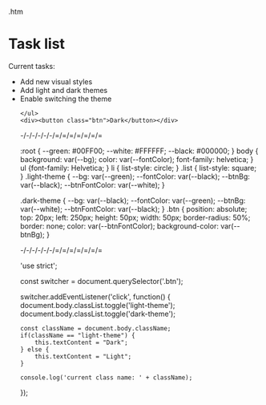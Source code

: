 .htm 


<!DOCTYPE html>
<html lang="en">
<head>
  <meta charset="UTF-8"> 
  <meta http-equiv="X-UA-Compatible" content="IE=edge">
  <meta name="viewport" content="width=device-width, initial-scale=1.0">
  <title>Simple website</title>
  <link rel="stylesheet" href="../main.css">
</head>
<body class="light-theme">
    <h1>Task list</h1>
    <p id="msg">Current tasks:</p>
    <ul>
        <li class="list">Add new visual styles</li>
        <li class="list">Add light and dark themes</li>
        <li>Enable switching the theme</li>

    </ul>
    <div><button class="btn">Dark</button></div>
</body>
<script src="../app.js"></script>
</html>

-/-/-/-/-/-/=/=/=/=/=/=/=

:root {
    --green: #00FF00;
    --white: #FFFFFF;
    --black: #000000;
  }
  body {
    background: var(--bg);
    color: var(--fontColor);
    font-family: helvetica;
  }
ul {font-family: Helvetica; } 
li {
    list-style: circle;
  }
  .list {
    list-style: square;
  }
  .light-theme {
    --bg: var(--green);
    --fontColor: var(--black);
    --btnBg: var(--black);
    --btnFontColor: var(--white);
  }
  
  .dark-theme {
    --bg: var(--black);
    --fontColor: var(--green);
    --btnBg: var(--white);
    --btnFontColor: var(--black);
  }
  .btn {
    position: absolute;
    top: 20px;
    left: 250px;
    height: 50px;
    width: 50px;
    border-radius: 50%;
    border: none;
    color: var(--btnFontColor);
    background-color: var(--btnBg);
  }

-/-/-/-/-/-/=/=/=/=/=/=/=


'use strict';

const switcher = document.querySelector('.btn');

switcher.addEventListener('click', function() {
    document.body.classList.toggle('light-theme');
    document.body.classList.toggle('dark-theme');

    const className = document.body.className;
    if(className == "light-theme") {
        this.textContent = "Dark";
    } else {
        this.textContent = "Light";
    }

    console.log('current class name: ' + className);
});



